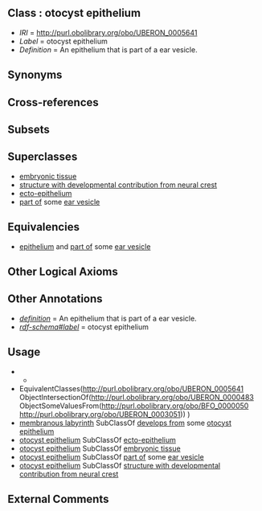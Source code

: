 
## Class : otocyst epithelium

 * *IRI* = http://purl.obolibrary.org/obo/UBERON_0005641
 * *Label* = otocyst epithelium
 * *Definition* = An epithelium that is part of a ear vesicle.

## Synonyms


## Cross-references


## Subsets


## Superclasses

 * [embryonic tissue](../../UBERON/91/UBERON_0005291.md)
 * [structure with developmental contribution from neural crest](../../UBERON/14/UBERON_0010314.md)
 * [ecto-epithelium](../../UBERON/71/UBERON_0010371.md)
 * [part of](../../BFO/50/BFO_0000050.md) some [ear vesicle](../../UBERON/51/UBERON_0003051.md)

## Equivalencies

 * [epithelium](../../UBERON/83/UBERON_0000483.md) and [part of](../../BFO/50/BFO_0000050.md) some [ear vesicle](../../UBERON/51/UBERON_0003051.md)

## Other Logical Axioms


## Other Annotations

 * *[definition](../../IAO/15/IAO_0000115.md)* = An epithelium that is part of a ear vesicle.
 * *[rdf-schema#label](../../el/rdf-schema#label.md)* = otocyst epithelium

## Usage

 * -
 * EquivalentClasses(<http://purl.obolibrary.org/obo/UBERON_0005641> ObjectIntersectionOf(<http://purl.obolibrary.org/obo/UBERON_0000483> ObjectSomeValuesFrom(<http://purl.obolibrary.org/obo/BFO_0000050> <http://purl.obolibrary.org/obo/UBERON_0003051>)) )
 * [membranous labyrinth](../../UBERON/49/UBERON_0001849.md) SubClassOf [develops from](../../RO/02/RO_0002202.md) some [otocyst epithelium](../../UBERON/41/UBERON_0005641.md)
 * [otocyst epithelium](../../UBERON/41/UBERON_0005641.md) SubClassOf [ecto-epithelium](../../UBERON/71/UBERON_0010371.md)
 * [otocyst epithelium](../../UBERON/41/UBERON_0005641.md) SubClassOf [embryonic tissue](../../UBERON/91/UBERON_0005291.md)
 * [otocyst epithelium](../../UBERON/41/UBERON_0005641.md) SubClassOf [part of](../../BFO/50/BFO_0000050.md) some [ear vesicle](../../UBERON/51/UBERON_0003051.md)
 * [otocyst epithelium](../../UBERON/41/UBERON_0005641.md) SubClassOf [structure with developmental contribution from neural crest](../../UBERON/14/UBERON_0010314.md)

## External Comments


